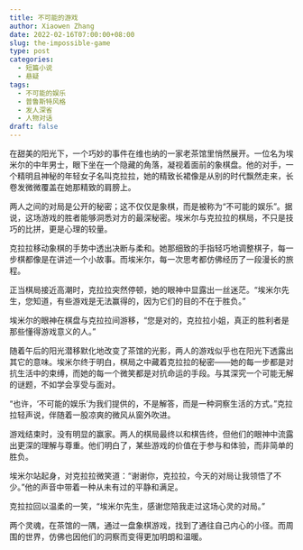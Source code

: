 ```yaml
---
title: 不可能的游戏
author: Xiaowen Zhang
date: 2022-02-16T07:00:00+08:00
slug: the-impossible-game
type: post
categories:
  - 短篇小说
  - 悬疑
tags:
  - 不可能的娱乐
  - 普鲁斯特风格
  - 发人深省
  - 人物对话
draft: false
---
```


在甜美的阳光下，一个巧妙的事件在维也纳的一家老茶馆里悄然展开。一位名为埃米尔的中年男士，眼下坐在一个隐藏的角落，凝视着面前的象棋盘。他的对手，一个精明且神秘的年轻女子名叫克拉拉，她的精致长裙像是从别的时代飘然走来，长卷发微微覆盖在她那精致的肩膀上。

两人之间的对局是公开的秘密；这不仅仅是象棋，而是被称为“不可能的娱乐”。据说，这场游戏的胜者能够洞悉对方的最深秘密。埃米尔与克拉拉的棋局，不只是技巧的比拼，更是心理的较量。

克拉拉移动象棋的手势中透出决断与柔和。她那细致的手指轻巧地调整棋子，每一步棋都像是在讲述一个小故事。而埃米尔，每一次思考都仿佛经历了一段漫长的旅程。

正当棋局接近高潮时，克拉拉突然停顿，她的眼神中显露出一丝迷茫。“埃米尔先生，您知道，有些游戏是无法赢得的，因为它们的目的不在于胜负。”

埃米尔的眼神在棋盘与克拉拉间游移，“您是对的，克拉拉小姐，真正的胜利者是那些懂得游戏意义的人。”

随着午后的阳光潜移默化地改变了茶馆的光影，两人的游戏似乎也在阳光下透露出其它的意味。埃米尔终于明白，棋局之中藏着克拉拉的秘密——她的每一步都是对抗生活中的束缚，而她的每一个微笑都是对抗命运的手段。与其深究一个可能无解的谜题，不如学会享受与面对。

“也许，‘不可能的娱乐’为我们提供的，不是解答，而是一种洞察生活的方式。”克拉拉轻声说，伴随着一股凉爽的微风从窗外吹进。

游戏结束时，没有明显的赢家。两人的棋局最终以和棋告终，但他们的眼神中流露出更深的理解与尊重。他们明白了，某些游戏的价值在于参与和体验，而非简单的胜负。

埃米尔站起身，对克拉拉微笑道：“谢谢你，克拉拉，今天的对局让我领悟了不少。”他的声音中带着一种从未有过的平静和满足。

克拉拉回以温柔的一笑，“埃米尔先生，感谢您陪我走过这场心灵的对局。”

两个灵魂，在茶馆的一隅，通过一盘象棋游戏，找到了通往自己内心的小径。而周围的世界，仿佛也因他们的洞察而变得更加明朗和温暖。